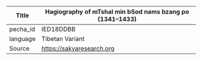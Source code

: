 |Title | Hagiography of mTshal min bSod nams bzang po (1341–1433) 
| --- | --- 
|pecha_id | IED18DDBB
|language | Tibetan Variant
|Source | https://sakyaresearch.org